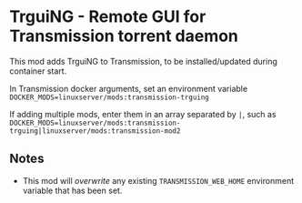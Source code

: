 # TrguiNG - Remote GUI for Transmission torrent daemon 

This mod adds TrguiNG to Transmission, to be installed/updated during container start.

In Transmission docker arguments, set an environment variable `DOCKER_MODS=linuxserver/mods:transmission-trguing`

If adding multiple mods, enter them in an array separated by `|`, such as `DOCKER_MODS=linuxserver/mods:transmission-trguing|linuxserver/mods:transmission-mod2`

## Notes

* This mod will *overwrite* any existing `TRANSMISSION_WEB_HOME` environment variable that has been set.
